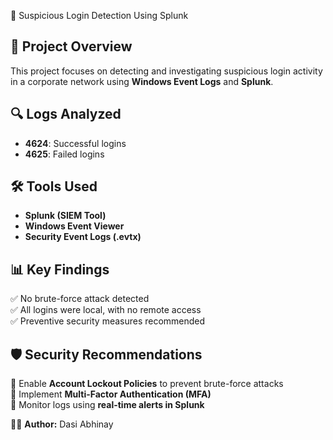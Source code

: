 🚀 Suspicious Login Detection Using Splunk  

## 📌 Project Overview  
This project focuses on detecting and investigating suspicious login activity in a corporate network using **Windows Event Logs** and **Splunk**.  

## 🔍 Logs Analyzed  
- **4624**: Successful logins  
- **4625**: Failed logins  

## 🛠 Tools Used  
- **Splunk (SIEM Tool)**  
- **Windows Event Viewer**  
- **Security Event Logs (.evtx)**  

## 📊 Key Findings  
✅ No brute-force attack detected  
✅ All logins were local, with no remote access  
✅ Preventive security measures recommended   

## 🛡️ Security Recommendations  
🔹 Enable **Account Lockout Policies** to prevent brute-force attacks  
🔹 Implement **Multi-Factor Authentication (MFA)**  
🔹 Monitor logs using **real-time alerts in Splunk**  

👨‍💻 **Author:** Dasi Abhinay  
